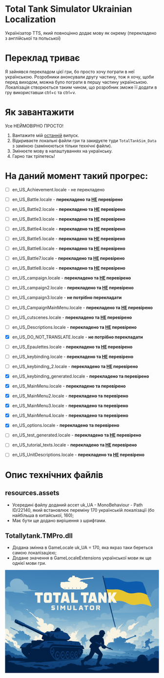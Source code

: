 # Total Tank Simulator Ukrainian Localization
Українізатор TTS, який повноцінно додає мову як окрему (перекладено з англійської та польської)
# Переклад триває
Я зайнявся перекладом цієї гри, бо просто хочу пограти в неї українською. Розробники анонсували другу частину, тож я хочу, щоби перед виходом, можна було пограти в першу частину українською. Локалізація створюється таким чином, що розробник зможе її додати в гру використавши ctrl+c та ctrl+v.
# Як завантажити
Усе НЕЙМОВІРНО ПРОСТО!
1. Вантажите мій [останній](https://github.com/KVarnitZ/Total-Tank-Simulator-UA/releases/latest/download/TTS_UA.zip) випуск.
2. Відкриваєте локальні файли гри та закидуєте туди ```TotalTankSim_Data``` з заміною (замінюються тільки технічні файли).
3. Змінюєте мову в налаштуваннях на українську.
4. Гарно так тріпетесь!
# На даний момент такий прогрес:
- [ ] en_US_Achievement.locale - не перекладено

- [ ] en_US_Battle.locale - **перекладено та <ins>НЕ</ins> перевірено**

- [ ] en_US_Battle2.locale - **перекладено та <ins>НЕ</ins> перевірено**

- [ ] en_US_Battle3.locale - **перекладено та <ins>НЕ</ins> перевірено**

- [ ] en_US_Battle4.locale - **перекладено та <ins>НЕ</ins> перевірено**

- [ ] en_US_Battle5.locale - **перекладено та <ins>НЕ</ins> перевірено**

- [ ] en_US_Battle6.locale - **перекладено та <ins>НЕ</ins> перевірено**

- [ ] en_US_Battle7.locale - **перекладено та <ins>НЕ</ins> перевірено**

- [ ] en_US_Battle8.locale - **перекладено та <ins>НЕ</ins> перевірено**

- [ ] en_US_campaign.locale - **перекладено та <ins>НЕ</ins> перевірено**

- [ ] en_US_campaign2.locale - **перекладено та <ins>НЕ</ins> перевірено**

- [ ] en_US_campaign3.locale - **не потрібно перекладати**

- [ ] en_US_CampaignMainMenu.locale - **перекладено та <ins>НЕ</ins> перевірено**

- [ ] en_US_cutscenes.locale - **перекладено та <ins>НЕ</ins> перевірено**

- [ ] en_US_Descriptions.locale - **перекладено та <ins>НЕ</ins> перевірено**

- [x] en_US_DO_NOT_TRANSLATE.locale - **не потрібно перекладати**

- [ ] en_US_Epaulettes.locale - **перекладено та <ins>НЕ</ins> перевірено**

- [ ] en_US_keybinding.locale - **перекладено та <ins>НЕ</ins> перевірено**

- [ ] en_US_keybinding_2.locale - **перекладено та <ins>НЕ</ins> перевірено**

- [x] en_US_keybinding_generated.locale - **перекладено та перевірено**

- [x] en_US_MainMenu.locale - **перекладено та перевірено**

- [x] en_US_MainMenu2.locale - **перекладено та перевірено**

- [x] en_US_MainMenu3.locale - **перекладено та перевірено**

- [x] en_US_MainMenu4.locale - **перекладено та перевірено**

- [x] en_US_options.locale - **перекладено та перевірено**

- [ ] en_US_test_generated.locale - **перекладено та <ins>НЕ</ins> перевірено**

- [ ] en_US_tutorial_texts.locale - **перекладено та <ins>НЕ</ins> перевірено**

- [ ] en_US_UnitDescriptions.locale - **перекладено та <ins>НЕ</ins> перевірено**
# Опис технічних файлів
## resources.assets
- Усередині файлу доданий ассет uk_UA - MonoBehaviour - Path ID/22140, який встановлює переміну 170 українській локалізації (бо найбільша в китайської, 160);
- Має бути ще додано вирішення з шрифтами.
## Totallytank.TMPro.dll
- Додана змінна в GameLocale uk_UA = 170, яка якраз таки береться самою локалізацією;
- Додане значення в GameLocaleExtensions української мови як ще однієї мови гри.

![Contribution guidelines for this project](/TTS.png)
